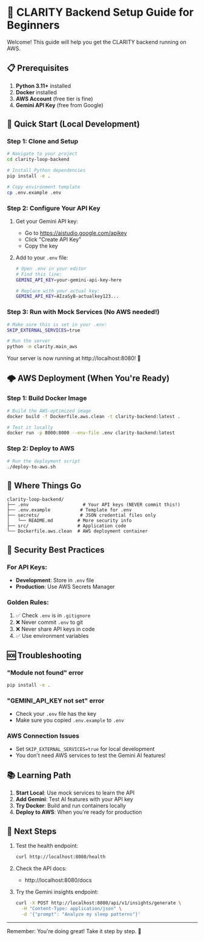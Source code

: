 # 🚀 CLARITY Backend Setup Guide for Beginners

Welcome! This guide will help you get the CLARITY backend running on AWS.

## 📋 Prerequisites

1. **Python 3.11+** installed
2. **Docker** installed
3. **AWS Account** (free tier is fine)
4. **Gemini API Key** (free from Google)

## 🔧 Quick Start (Local Development)

### Step 1: Clone and Setup

```bash
# Navigate to your project
cd clarity-loop-backend

# Install Python dependencies
pip install -e .

# Copy environment template
cp .env.example .env
```

### Step 2: Configure Your API Key

1. Get your Gemini API key:
   - Go to https://aistudio.google.com/apikey
   - Click "Create API Key"
   - Copy the key

2. Add to your `.env` file:
   ```bash
   # Open .env in your editor
   # Find this line:
   GEMINI_API_KEY=your-gemini-api-key-here
   
   # Replace with your actual key:
   GEMINI_API_KEY=AIzaSyB-actualkey123...
   ```

### Step 3: Run with Mock Services (No AWS needed!)

```bash
# Make sure this is set in your .env:
SKIP_EXTERNAL_SERVICES=true

# Run the server
python -m clarity.main_aws
```

Your server is now running at http://localhost:8080! 🎉

## 🌩️ AWS Deployment (When You're Ready)

### Step 1: Build Docker Image

```bash
# Build the AWS-optimized image
docker build -f Dockerfile.aws.clean -t clarity-backend:latest .

# Test it locally
docker run -p 8000:8000 --env-file .env clarity-backend:latest
```

### Step 2: Deploy to AWS

```bash
# Run the deployment script
./deploy-to-aws.sh
```

## 📁 Where Things Go

```
clarity-loop-backend/
├── .env                    # Your API keys (NEVER commit this!)
├── .env.example           # Template for .env
├── secrets/               # JSON credential files only
│   └── README.md         # More security info
├── src/                  # Application code
└── Dockerfile.aws.clean  # AWS deployment container
```

## 🔐 Security Best Practices

### For API Keys:
- **Development**: Store in `.env` file
- **Production**: Use AWS Secrets Manager

### Golden Rules:
1. ✅ Check `.env` is in `.gitignore`
2. ❌ Never commit `.env` to git
3. ❌ Never share API keys in code
4. ✅ Use environment variables

## 🆘 Troubleshooting

### "Module not found" error
```bash
pip install -e .
```

### "GEMINI_API_KEY not set" error
- Check your `.env` file has the key
- Make sure you copied `.env.example` to `.env`

### AWS Connection Issues
- Set `SKIP_EXTERNAL_SERVICES=true` for local development
- You don't need AWS services to test the Gemini AI features!

## 📚 Learning Path

1. **Start Local**: Use mock services to learn the API
2. **Add Gemini**: Test AI features with your API key
3. **Try Docker**: Build and run containers locally
4. **Deploy to AWS**: When you're ready for production

## 🎯 Next Steps

1. Test the health endpoint:
   ```bash
   curl http://localhost:8080/health
   ```

2. Check the API docs:
   - http://localhost:8080/docs

3. Try the Gemini insights endpoint:
   ```bash
   curl -X POST http://localhost:8080/api/v1/insights/generate \
     -H "Content-Type: application/json" \
     -d '{"prompt": "Analyze my sleep patterns"}'
   ```

---

Remember: You're doing great! Take it step by step. 🌟